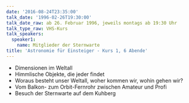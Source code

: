 ```yaml
---
date: '2016-08-24T23:35:00'
talk_date: '1996-02-26T19:30:00'
talk_date_raw: ab 26. Februar 1996, jeweils montags ab 19:30 Uhr
talk_type_raw: VHS-Kurs
talk_speakers:
  speaker1:
    name: Mitglieder der Sternwarte
title: 'Astronomie für Einsteiger - Kurs 1, 6 Abende'
---
```

- Dimensionen im Weltall
- Himmlische Objekte, die jeder findet
- Woraus besteht unser Weltall, woher kommen wir, wohin gehen wir?
- Vom Balkon- zum Orbit-Fernrohr zwischen Amateur und Profi
- Besuch der Sternwarte auf dem Kuhberg